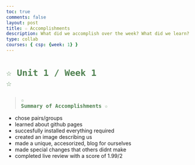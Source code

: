 ```yaml
---
toc: true
comments: false
layout: post
title: ☆ Accomplishments
description: What did we accomplish over the week? What did we learn?
type: collab
courses: { csp: {week: 1} }
---
```


# <code style="color: #4e804f">☆ Unit 1 / Week 1 ☆</code>
> ### <code style="color:#4e804f;">☆ Summary of Accomplishments ☆</code>
- chose pairs/groups
- learned about github pages
- succesfully installed everything required
- created an image describing us
- made a unique, accesorized, blog for ourselves
- made special changes that others didnt make
- completed live review with a score of 1.99/2